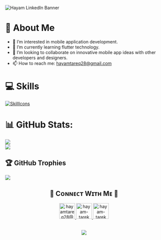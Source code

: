 ![Hayam LinkedIn Banner](https://github.com/user-attachments/assets/a3c43c83-6960-4908-9c07-87d0b257918b)

# 🚀 About Me 
- 👀 I’m interested in mobile application development.
- 🌱 I’m currently learning flutter technology.
- 💞️ I’m looking to collaborate on innovative mobile app ideas with other developers and designers.
- 📫 How to reach me: hayamtareq28@gmail.com

# 💻 Skills
[![SkillIcons](https://skillicons.dev/icons?i=java,dart,flutter,postman,firebase,androidstudio,github,vscode)](https://skillicons.dev)<br/>


# 📊 GitHub Stats:
<!---
![](https://github-readme-stats.vercel.app/api?username=hayam-tarek&theme=dark&hide_border=false&include_all_commits=false&count_private=true)<br/>
--->
![](https://github-readme-streak-stats.herokuapp.com/?user=hayam-tarek&theme=dark&hide_border=false)<br/>
![](https://github-readme-stats.vercel.app/api/top-langs/?username=hayam-tarek&theme=dark&hide_border=false&include_all_commits=false&count_private=true&layout=compact)

## 🏆 GitHub Trophies
![](https://github-profile-trophy.vercel.app/?username=hayam-tarek&theme=radical&no-frame=false&no-bg=true&margin-w=4)

<!---
## 🔝 Top Contributed Repo
![](https://github-contributor-stats.vercel.app/api?username=hayam-tarek&limit=5&theme=neon&combine_all_yearly_contributions=true)
--->

<h2 align="center">🤝 Cᴏɴɴᴇᴄᴛ Wɪᴛʜ Mᴇ 🤝 </h2>
<div align="center">
  
<a href="mailto:hayamtareq28@gmail.com" target="_blank">
<img src="https://github.com/user-attachments/assets/eda54c63-4a7a-426b-991e-c48bf4cf91e6" width=50 height=50 alt="hayamtareq28@gmail.com" style="margin-bottom: 5px;" />
</a>
<a href="https://www.github.com/hayam-tarek" target="_blank">
<img src="https://github.com/user-attachments/assets/6ecd346f-8e5e-46db-8e31-ac7c6a636c9e" width=50 height=50 alt="hayam-tarek" style="margin-bottom: 5px;" />
</a>
<a href="https://www.linkedin.com/in/hayam-tarek/" target="_blank">
<img src="https://github.com/user-attachments/assets/845adc39-5829-42dd-85f0-5364fbed1489" width=50 height=50 alt="hayam-tarek" style="margin-bottom: 5px;" />
</a>

</div>
<br/>

<p align="center">
  <img src="https://capsule-render.vercel.app/api?type=waving&color=gradient&height=65&section=footer"/>
</p>
<!---
hayam-tarek/hayam-tarek is a ✨ special ✨ repository because its `README.md` (this file) appears on your GitHub profile.
You can click the Preview link to take a look at your changes.
--->
